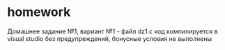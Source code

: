 # homework
Домашнее задание №1, вариант №1 - файл dz1.c 
код компилируется в visual studio без предупреждений,
бонусные условия не выполнены
